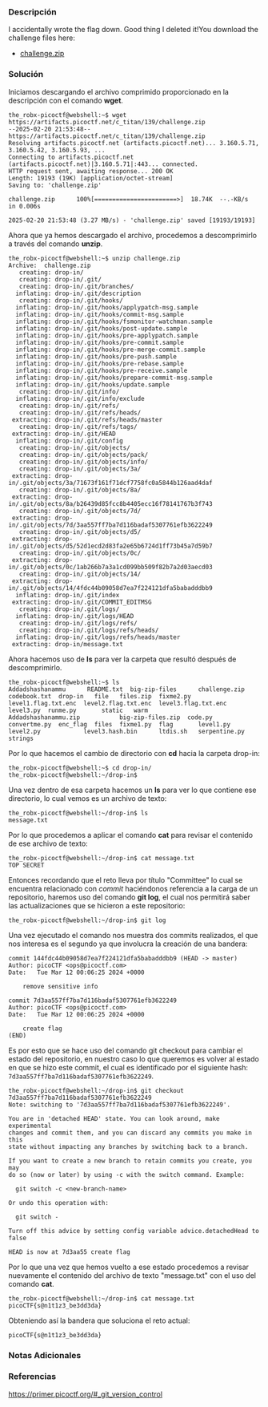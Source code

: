### Descripción
I accidentally wrote the flag down. Good thing I deleted it!You download the challenge files here:
- [challenge.zip](https://artifacts.picoctf.net/c_titan/139/challenge.zip)
### Solución
Iniciamos descargando el archivo comprimido proporcionado en la descripción con el comando **wget**.

```shell
the_robx-picoctf@webshell:~$ wget https://artifacts.picoctf.net/c_titan/139/challenge.zip
--2025-02-20 21:53:48--  https://artifacts.picoctf.net/c_titan/139/challenge.zip
Resolving artifacts.picoctf.net (artifacts.picoctf.net)... 3.160.5.71, 3.160.5.42, 3.160.5.93, ...
Connecting to artifacts.picoctf.net (artifacts.picoctf.net)|3.160.5.71|:443... connected.
HTTP request sent, awaiting response... 200 OK
Length: 19193 (19K) [application/octet-stream]
Saving to: 'challenge.zip'

challenge.zip      100%[=======================>]  18.74K  --.-KB/s    in 0.006s

2025-02-20 21:53:48 (3.27 MB/s) - 'challenge.zip' saved [19193/19193]
```

Ahora que ya hemos descargado el archivo, procedemos a descomprimirlo a través del comando **unzip**.

```shell
the_robx-picoctf@webshell:~$ unzip challenge.zip 
Archive:  challenge.zip
   creating: drop-in/
   creating: drop-in/.git/
   creating: drop-in/.git/branches/
  inflating: drop-in/.git/description  
   creating: drop-in/.git/hooks/
  inflating: drop-in/.git/hooks/applypatch-msg.sample  
  inflating: drop-in/.git/hooks/commit-msg.sample  
  inflating: drop-in/.git/hooks/fsmonitor-watchman.sample  
  inflating: drop-in/.git/hooks/post-update.sample  
  inflating: drop-in/.git/hooks/pre-applypatch.sample  
  inflating: drop-in/.git/hooks/pre-commit.sample  
  inflating: drop-in/.git/hooks/pre-merge-commit.sample  
  inflating: drop-in/.git/hooks/pre-push.sample  
  inflating: drop-in/.git/hooks/pre-rebase.sample  
  inflating: drop-in/.git/hooks/pre-receive.sample  
  inflating: drop-in/.git/hooks/prepare-commit-msg.sample  
  inflating: drop-in/.git/hooks/update.sample  
   creating: drop-in/.git/info/
  inflating: drop-in/.git/info/exclude  
   creating: drop-in/.git/refs/
   creating: drop-in/.git/refs/heads/
 extracting: drop-in/.git/refs/heads/master  
   creating: drop-in/.git/refs/tags/
 extracting: drop-in/.git/HEAD       
  inflating: drop-in/.git/config     
   creating: drop-in/.git/objects/
   creating: drop-in/.git/objects/pack/
   creating: drop-in/.git/objects/info/
   creating: drop-in/.git/objects/3a/
 extracting: drop-in/.git/objects/3a/71673f161f71dcf7758fc0a5844b126aad4daf  
   creating: drop-in/.git/objects/8a/
 extracting: drop-in/.git/objects/8a/b26439d85fcc8b4405ecc16f78141767b3f743  
   creating: drop-in/.git/objects/7d/
 extracting: drop-in/.git/objects/7d/3aa557ff7ba7d116badaf5307761efb3622249  
   creating: drop-in/.git/objects/d5/
 extracting: drop-in/.git/objects/d5/52d1ecd2d83fa2e65b6724d1ff73b45a7d59b7  
   creating: drop-in/.git/objects/0c/
 extracting: drop-in/.git/objects/0c/1ab266b7a3a1cd099bb509f82b7a2d03aecd03  
   creating: drop-in/.git/objects/14/
 extracting: drop-in/.git/objects/14/4fdc44b09058d7ea7f224121dfa5babadddbb9  
  inflating: drop-in/.git/index      
 extracting: drop-in/.git/COMMIT_EDITMSG  
   creating: drop-in/.git/logs/
  inflating: drop-in/.git/logs/HEAD  
   creating: drop-in/.git/logs/refs/
   creating: drop-in/.git/logs/refs/heads/
  inflating: drop-in/.git/logs/refs/heads/master  
 extracting: drop-in/message.txt     
```

Ahora hacemos uso de **ls** para ver la carpeta que resultó después de descomprimirlo.

```shell
the_robx-picoctf@webshell:~$ ls
Addadshashanammu      README.txt  big-zip-files      challenge.zip  codebook.txt  drop-in   file   files.zip  fixme2.py  level1.flag.txt.enc  level2.flag.txt.enc  level3.flag.txt.enc  level3.py  runme.py       static   warm
Addadshashanammu.zip           big-zip-files.zip  code.py        convertme.py  enc_flag  files  fixme1.py  flag       level1.py            level2.py            level3.hash.bin      ltdis.sh   serpentine.py  strings
```

Por lo que hacemos el cambio de directorio con **cd** hacia la carpeta drop-in:

```
the_robx-picoctf@webshell:~$ cd drop-in/
the_robx-picoctf@webshell:~/drop-in$ 
```

Una vez dentro de esa carpeta hacemos un **ls** para ver lo que contiene ese directorio, lo cual vemos es un archivo de texto:

```shell
the_robx-picoctf@webshell:~/drop-in$ ls
message.txt
```

Por lo que procedemos a aplicar el comando **cat** para revisar el contenido de ese archivo de texto:

```shell
the_robx-picoctf@webshell:~/drop-in$ cat message.txt
TOP SECRET
```

Entonces recordando que el reto lleva por título "Committee" lo cual se encuentra relacionado con *commit* haciéndonos referencia a la carga de un repositorio, haremos uso del comando **git log**, el cual nos permitirá saber las actualizaciones que se hicieron a este repositorio: 

```shell
the_robx-picoctf@webshell:~/drop-in$ git log
```

Una vez ejecutado el comando nos muestra dos commits realizados, el que nos interesa es el segundo ya que involucra la creación de una bandera:

```shell
commit 144fdc44b09058d7ea7f224121dfa5babadddbb9 (HEAD -> master)
Author: picoCTF <ops@picoctf.com>
Date:   Tue Mar 12 00:06:25 2024 +0000

    remove sensitive info

commit 7d3aa557ff7ba7d116badaf5307761efb3622249
Author: picoCTF <ops@picoctf.com>
Date:   Tue Mar 12 00:06:25 2024 +0000

    create flag
(END)
```

Es por esto que se hace uso del comando git checkout para cambiar el estado del repositorio, en nuestro caso lo que queremos es volver al estado en que se hizo este commit, el cual es identificado por el siguiente hash: `7d3aa557ff7ba7d116badaf5307761efb3622249`.

```shell
the_robx-picoctf@webshell:~/drop-in$ git checkout 7d3aa557ff7ba7d116badaf5307761efb3622249
Note: switching to '7d3aa557ff7ba7d116badaf5307761efb3622249'.

You are in 'detached HEAD' state. You can look around, make experimental
changes and commit them, and you can discard any commits you make in this
state without impacting any branches by switching back to a branch.

If you want to create a new branch to retain commits you create, you may
do so (now or later) by using -c with the switch command. Example:

  git switch -c <new-branch-name>

Or undo this operation with:

  git switch -

Turn off this advice by setting config variable advice.detachedHead to false

HEAD is now at 7d3aa55 create flag
```

Por lo que una vez que hemos vuelto a ese estado procedemos a revisar nuevamente el contenido del archivo de texto "message.txt" con el uso del comando **cat**.

```shell
the_robx-picoctf@webshell:~/drop-in$ cat message.txt 
picoCTF{s@n1t1z3_be3dd3da}
```

Obteniendo así la bandera que soluciona el reto actual:

```
picoCTF{s@n1t1z3_be3dd3da}
```
### Notas Adicionales

### Referencias
https://primer.picoctf.org/#_git_version_control